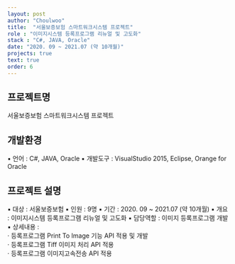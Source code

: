 ```yaml
---
layout: post
author: "Choulwoo"
title:  "서울보증보험 스마트워크시스템 프로젝트"
role : "이미지시스템 등록프로그램 리뉴얼 및 고도화"
stack : "C#, JAVA, Oracle"
date: "2020. 09 ~ 2021.07 (약 10개월)"
projects: true
text: true
order: 6
---
```


## 프로젝트명
서울보증보험 스마트워크시스템 프로젝트

## 개발환경
▪ 언어 : C#, JAVA, Oracle
▪ 개발도구 : VisualStudio 2015, Eclipse, Orange for Oracle

## 프로젝트 설명
▪ 대상 : 서울보증보험
▪ 인원 : 9명
▪ 기간 : 2020. 09 ~ 2021.07 (약 10개월)
▪ 개요 : 이미지시스템 등록프로그램 리뉴얼 및 고도화
▪ 담당역할 : 이미지 등록프로그램 개발
▪ 상세내용 : <br/>
  · 등록프로그램 Print To Image 기능 API 적용 및 개발 <br/>
  · 등록프로그램 Tiff 이미지 처리 API 적용 <br/>
  · 등록프로그램 이미지고속전송 API 적용 <br/>